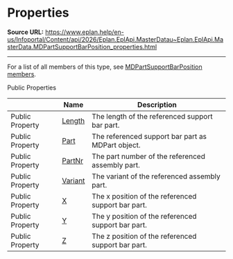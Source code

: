# Properties

**Source URL:** https://www.eplan.help/en-us/Infoportal/Content/api/2026/Eplan.EplApi.MasterDatau~Eplan.EplApi.MasterData.MDPartSupportBarPosition_properties.html

---

For a list of all members of this type, see [MDPartSupportBarPosition members](Eplan.EplApi.MasterDatau~Eplan.EplApi.MasterData.MDPartSupportBarPosition_members.html).

Public Properties

|  | Name | Description |
| --- | --- | --- |
| Public Property | [Length](Eplan.EplApi.MasterDatau~Eplan.EplApi.MasterData.MDPartSupportBarPosition~Length.html) | The length of the referenced support bar part. |
| Public Property | [Part](Eplan.EplApi.MasterDatau~Eplan.EplApi.MasterData.MDPartSupportBarPosition~Part.html) | The referenced support bar part as MDPart object. |
| Public Property | [PartNr](Eplan.EplApi.MasterDatau~Eplan.EplApi.MasterData.MDPartSupportBarPosition~PartNr.html) | The part number of the referenced assembly part. |
| Public Property | [Variant](Eplan.EplApi.MasterDatau~Eplan.EplApi.MasterData.MDPartSupportBarPosition~Variant.html) | The variant of the referenced assembly part. |
| Public Property | [X](Eplan.EplApi.MasterDatau~Eplan.EplApi.MasterData.MDPartSupportBarPosition~X.html) | The x position of the referenced support bar part. |
| Public Property | [Y](Eplan.EplApi.MasterDatau~Eplan.EplApi.MasterData.MDPartSupportBarPosition~Y.html) | The y position of the referenced support bar part. |
| Public Property | [Z](Eplan.EplApi.MasterDatau~Eplan.EplApi.MasterData.MDPartSupportBarPosition~Z.html) | The z position of the referenced support bar part. |



